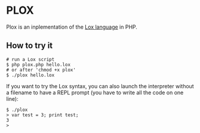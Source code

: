 PLOX
====

Plox is an inplementation of the [Lox language](http://www.craftinginterpreters.com/the-lox-language.html) in PHP.

How to try it
-------------

    # run a Lox script
    $ php plox.php hello.lox
    # or after 'chmod +x plox'
    $ ./plox hello.lox

If you want to try the Lox syntax, you can also launch the interpreter without a filename to have a REPL prompt (you have to write all the code on one line):

    $ ./plox
    > var test = 3; print test;
    3
    >
